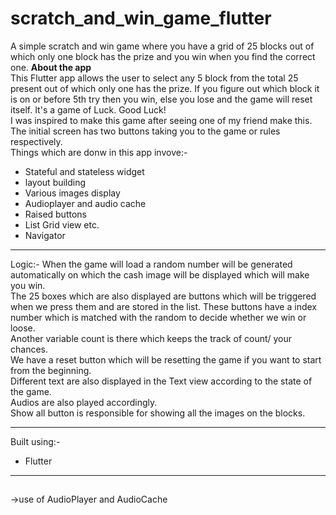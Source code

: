 # scratch_and_win_game_flutter

A simple scratch and win game where you have a grid of 25 blocks out of which only one block has the prize and you win when you find the correct one.
**About the app**<br>
This Flutter app allows the user to select any 5 block from the total 25 present out of which only one has the prize. If you figure out which block it is on or before 5th try then you win, else you lose and the game will reset itself. It's a game of Luck. Good Luck!
<br>I was inspired to make this game after seeing one of my friend make this.<br>The initial screen has two buttons taking you to the game or rules respectively.<br>Things which are donw in this app invove:-<br>
* Stateful and stateless widget
* layout building
* Various images display
* Audioplayer and audio cache
* Raised buttons
* List Grid view etc.
* Navigator
___
Logic:- When the game will load a random number will be generated automatically on which the cash image will be displayed which will make you win. <br>The 25 boxes which are also displayed are buttons which will be triggered when we press them and are stored in the list. These buttons have a index number which is matched with the random to decide whether we win or loose. <br>Another variable count is there which keeps the track of count/ your chances. <br>We have a reset button which will be resetting the game if you want to start from the beginning. <br>Different text are also displayed in the Text view according to the state of the game. <br>Audios are also played accordingly.<br>Show all button is responsible for showing all the images on the blocks.
___
Built using:-
* Flutter
___
<!---Some snaps from the app:- <br>
Full video:- https://youtu.be/pYy_gR2oxlc <br>
![Initial screen](https://res.cloudinary.com/harshkumarkhatri/image/upload/v1595322349/readme%20images/scratch%20and%20win%20game%20flutter/WhatsApp_Image_2020-07-21_at_2.19.41_PM_2_bnwdfr.jpg)
![rules](https://res.cloudinary.com/harshkumarkhatri/image/upload/v1595322349/readme%20images/scratch%20and%20win%20game%20flutter/WhatsApp_Image_2020-07-21_at_2.19.41_PM_1_li0zbe.jpg)
![Empty boxes](https://res.cloudinary.com/harshkumarkhatri/image/upload/v1595322374/readme%20images/scratch%20and%20win%20game%20flutter/WhatsApp_Image_2020-07-21_at_2.19.40_PM_2_nfbzfi.jpg)
![first click](https://res.cloudinary.com/harshkumarkhatri/image/upload/v1595322373/readme%20images/scratch%20and%20win%20game%20flutter/WhatsApp_Image_2020-07-21_at_2.19.40_PM_3_zndjtj.jpg)
![Show all triggered](https://res.cloudinary.com/harshkumarkhatri/image/upload/v1595322373/readme%20images/scratch%20and%20win%20game%20flutter/WhatsApp_Image_2020-07-21_at_2.19.41_PM_kqymuv.jpg)
![Game lost](https://res.cloudinary.com/harshkumarkhatri/image/upload/v1595322374/readme%20images/scratch%20and%20win%20game%20flutter/WhatsApp_Image_2020-07-21_at_2.19.40_PM_lm8rfi.jpg)
![Game won](https://res.cloudinary.com/harshkumarkhatri/image/upload/v1595322374/readme%20images/scratch%20and%20win%20game%20flutter/WhatsApp_Image_2020-07-21_at_2.19.40_PM_1_sa7xzd.jpg)--->

##
->use of AudioPlayer and AudioCache

